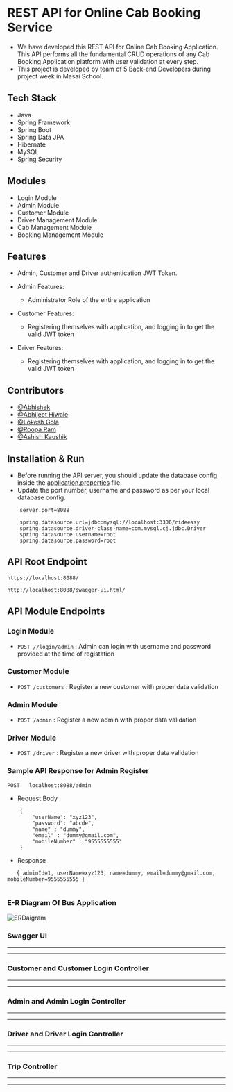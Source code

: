 # REST API for Online Cab Booking Service

* We have developed this REST API for Online Cab Booking Application. This API performs all the fundamental CRUD operations of any Cab Booking Application platform with user validation at every step.
* This project is developed by team of 5 Back-end Developers during project week in Masai School. 

## Tech Stack

* Java
* Spring Framework
* Spring Boot
* Spring Data JPA
* Hibernate
* MySQL
* Spring Security

## Modules

* Login Module
* Admin Module
* Customer Module
* Driver Management Module
* Cab Management Module
* Booking Management Module

## Features

* Admin, Customer and Driver authentication JWT Token.
* Admin Features:
    * Administrator Role of the entire application
* Customer Features:
    * Registering themselves with application, and logging in to get the valid JWT token

* Driver Features:
    * Registering themselves with application, and logging in to get the valid JWT token

## Contributors

* [@Abhishek](https://github.com/abhishekyadav0888)
* [@Abhijeet Hiwale](https://github.com/)
* [@Lokesh Gola](https://github.com/)
* [@Roopa Ram](https://github.com/rooparam01)
* [@Ashish Kaushik](https://github.com/)

## Installation & Run

* Before running the API server, you should update the database config inside the [application.properties](https://github.com/abhishekyadav0888/able-laborer-3546/blob/main/RideEasy/src/main/resources/application.properties) file. 
* Update the port number, username and password as per your local database config.

```
    server.port=8088

    spring.datasource.url=jdbc:mysql://localhost:3306/rideeasy
    spring.datasource.driver-class-name=com.mysql.cj.jdbc.Driver
    spring.datasource.username=root
    spring.datasource.password=root

```

## API Root Endpoint

`https://localhost:8088/`

`http://localhost:8088/swagger-ui.html/`


## API Module Endpoints

### Login Module

* `POST //login/admin` : Admin can login with username and password provided at the time of registation


### Customer Module

* `POST /customers` : Register a new customer with proper data validation
  


### Admin Module

* `POST /admin` : Register a new admin with proper data validation

### Driver Module

* `POST /driver` : Register a new driver with proper data validation



### Sample API Response for Admin Register

`POST   localhost:8088/admin`

* Request Body

```
    {
        "userName": "xyz123",
        "password": "abcde",
        "name" : "dummy",
        "email" : "dummy@gmail.com",
        "mobileNumber" : "9555555555"
    }
```

* Response

```
   { adminId=1, userName=xyz123, name=dummy, email=dummy@gmail.com, mobileNumber=9555555555 }
   
```
 
### E-R Diagram Of Bus Application


![ERDaigram](https://github.com/abhishekyadav0888/able-laborer-3546/assets/111178057/aac5420a-b0cb-4591-86c4-0c530b78fc7d)




### Swagger UI

---



---

### Customer and Customer Login Controller

---



---

### Admin and Admin Login Controller

---



---

### Driver and Driver Login Controller

---



---


### Trip Controller

---



---




